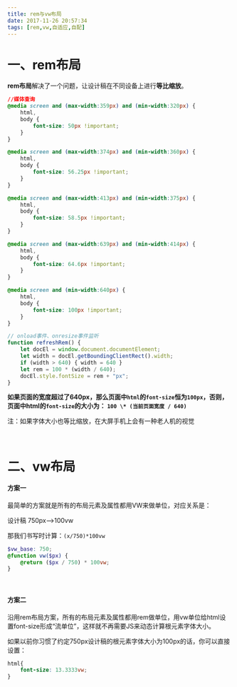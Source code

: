 ```yaml
---
title: rem与vw布局
date: 2017-11-26 20:57:34
tags: [rem,vw,自适应,自配]
---
```


# 一、rem布局

**rem布局**解决了一个问题，让设计稿在不同设备上进行**等比缩放**。 

```css
//媒体查询
@media screen and (max-width:359px) and (min-width:320px) {
    html,
    body {
        font-size: 50px !important;
    }
}

@media screen and (max-width:374px) and (min-width:360px) {
    html,
    body {
        font-size: 56.25px !important;
    }
}

@media screen and (max-width:413px) and (min-width:375px) {
    html,
    body {
        font-size: 58.5px !important;
    }
}

@media screen and (max-width:639px) and (min-width:414px) {
    html,
    body {
        font-size: 64.6px !important;
    }
}

@media screen and (min-width:640px) {
    html,
    body {
        font-size: 100px !important;
    }
}
```

```javascript
// onload事件、onresize事件监听
function refreshRem() {
    let docEl = window.document.documentElement;
    let width = docEl.getBoundingClientRect().width;
    if (width > 640) { width = 640 }
    let rem = 100 * (width / 640);
    docEl.style.fontSize = rem + "px";
}
```

**如果页面的宽度超过了640px，那么页面中`html`的`font-size`恒为`100px`，否则，页面中html的`font-size`的大小为： `100 \* (当前页面宽度 / 640)`**  

注：如果字体大小也等比缩放，在大屏手机上会有一种老人机的视觉

<br/>

<!--more--> 

# 二、vw布局

#### 方案一

最简单的方案就是所有的布局元素及属性都用VW来做单位，对应关系是： 

设计稿 750px——>100vw 

那我们书写时计算：`(x/750)*100vw` 

```scss
$vw_base: 750; 
@function vw($px) {
    @return ($px / 750) * 100vw;
}
```

<br/>

#### 方案二

沿用rem布局方案，所有的布局元素及属性都用rem做单位，用vw单位给html设置font-size形成“流单位”，这样就不再需要JS来动态计算根元素字体大小。

如果以前你习惯了约定750px设计稿的根元素字体大小为100px的话，你可以直接设置：

```css
html{
    font-size: 13.3333vw;
}
```